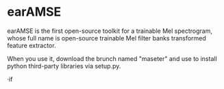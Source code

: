 # earAMSE
earAMSE is the first open-source toolkit for a trainable Mel spectrogram, whose full name is open-source trainable Mel filter banks transformed feature extractor.


When you use it, download the brunch named "maseter" and use to install python third-party libraries via setup.py.

·if


